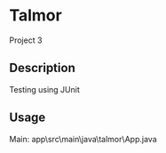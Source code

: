 # Talmor

Project 3

## Description

Testing using JUnit


## Usage

Main: app\src\main\java\talmor\App.java